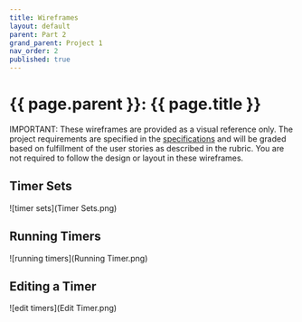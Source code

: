 ```yaml
---
title: Wireframes
layout: default
parent: Part 2
grand_parent: Project 1
nav_order: 2
published: true
---
```


# {{ page.parent }}: {{ page.title }}

IMPORTANT: These wireframes are provided as a visual reference only. The project
requirements are specified in the [specifications](specifications-p2.html) and will
be graded based on fulfillment of the user stories as described in the rubric.
You are not required to follow the design or layout in these wireframes.

## Timer Sets
![timer sets](Timer Sets.png)

## Running Timers

![running timers](Running Timer.png)

## Editing a Timer

![edit timers](Edit Timer.png)


